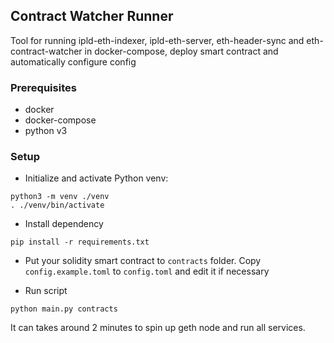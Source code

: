 ## Contract Watcher Runner

Tool for running ipld-eth-indexer, ipld-eth-server, eth-header-sync and eth-contract-watcher in docker-compose, 
deploy smart contract and automatically configure config

### Prerequisites

* docker
* docker-compose
* python v3

### Setup

* Initialize and activate Python venv:
```
python3 -m venv ./venv
. ./venv/bin/activate
```

* Install dependency

```
pip install -r requirements.txt
```

* Put your solidity smart contract to `contracts` folder.
Copy `config.example.toml` to `config.toml` and edit it if necessary

* Run script

```
python main.py contracts
```

It can takes around 2 minutes to spin up geth node and run all services.